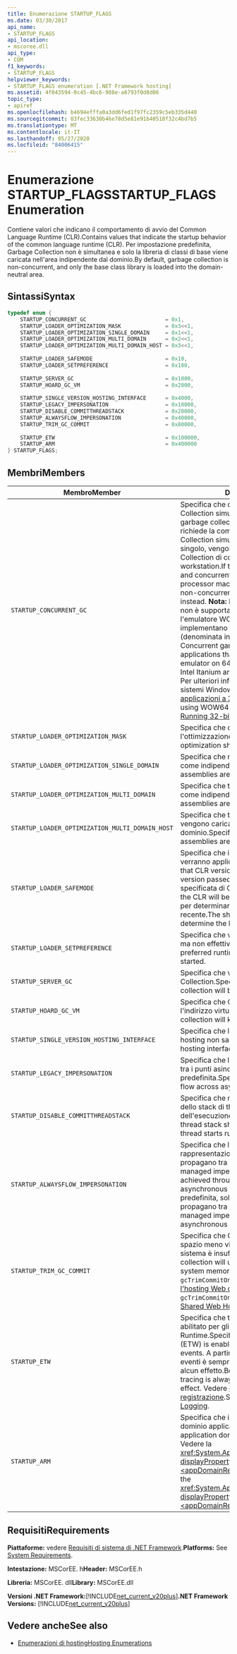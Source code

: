 ```yaml
---
title: Enumerazione STARTUP_FLAGS
ms.date: 03/30/2017
api_name:
- STARTUP_FLAGS
api_location:
- mscoree.dll
api_type:
- COM
f1_keywords:
- STARTUP_FLAGS
helpviewer_keywords:
- STARTUP_FLAGS enumeration [.NET Framework hosting]
ms.assetid: 4f043594-0c45-4bc6-988e-a6793f0d8d06
topic_type:
- apiref
ms.openlocfilehash: b4694efffa0a3dd6fed1f97fc2359c5eb335d440
ms.sourcegitcommit: 03fec33630b46e78d5e81e91b40518f32c4bd7b5
ms.translationtype: MT
ms.contentlocale: it-IT
ms.lasthandoff: 05/27/2020
ms.locfileid: "84006415"
---
```

# <a name="startup_flags-enumeration"></a><span data-ttu-id="57df3-102">Enumerazione STARTUP_FLAGS</span><span class="sxs-lookup"><span data-stu-id="57df3-102">STARTUP_FLAGS Enumeration</span></span>
<span data-ttu-id="57df3-103">Contiene valori che indicano il comportamento di avvio del Common Language Runtime (CLR).</span><span class="sxs-lookup"><span data-stu-id="57df3-103">Contains values that indicate the startup behavior of the common language runtime (CLR).</span></span> <span data-ttu-id="57df3-104">Per impostazione predefinita, Garbage Collection non è simultanea e solo la libreria di classi di base viene caricata nell'area indipendente dal dominio.</span><span class="sxs-lookup"><span data-stu-id="57df3-104">By default, garbage collection is non-concurrent, and only the base class library is loaded into the domain-neutral area.</span></span>  
  
## <a name="syntax"></a><span data-ttu-id="57df3-105">Sintassi</span><span class="sxs-lookup"><span data-stu-id="57df3-105">Syntax</span></span>  
  
```cpp  
typedef enum {  
    STARTUP_CONCURRENT_GC                         = 0x1,  
    STARTUP_LOADER_OPTIMIZATION_MASK              = 0x3<<1,  
    STARTUP_LOADER_OPTIMIZATION_SINGLE_DOMAIN     = 0x1<<1,  
    STARTUP_LOADER_OPTIMIZATION_MULTI_DOMAIN      = 0x2<<1,  
    STARTUP_LOADER_OPTIMIZATION_MULTI_DOMAIN_HOST = 0x3<<1,  
  
    STARTUP_LOADER_SAFEMODE                       = 0x10,  
    STARTUP_LOADER_SETPREFERENCE                  = 0x100,  
  
    STARTUP_SERVER_GC                             = 0x1000,  
    STARTUP_HOARD_GC_VM                           = 0x2000,  
  
    STARTUP_SINGLE_VERSION_HOSTING_INTERFACE      = 0x4000,  
    STARTUP_LEGACY_IMPERSONATION                  = 0x10000,  
    STARTUP_DISABLE_COMMITTHREADSTACK             = 0x20000,  
    STARTUP_ALWAYSFLOW_IMPERSONATION              = 0x40000,  
    STARTUP_TRIM_GC_COMMIT                        = 0x80000,  
  
    STARTUP_ETW                                   = 0x100000,  
    STARTUP_ARM                                   = 0x400000  
} STARTUP_FLAGS;  
```  
  
## <a name="members"></a><span data-ttu-id="57df3-106">Membri</span><span class="sxs-lookup"><span data-stu-id="57df3-106">Members</span></span>  
  
|<span data-ttu-id="57df3-107">Membro</span><span class="sxs-lookup"><span data-stu-id="57df3-107">Member</span></span>|<span data-ttu-id="57df3-108">Descrizione</span><span class="sxs-lookup"><span data-stu-id="57df3-108">Description</span></span>|  
|------------|-----------------|  
|`STARTUP_CONCURRENT_GC`|<span data-ttu-id="57df3-109">Specifica che deve essere utilizzata la Garbage Collection simultanea.</span><span class="sxs-lookup"><span data-stu-id="57df3-109">Specifies that concurrent garbage collection should be used.</span></span> <span data-ttu-id="57df3-110">Se il chiamante richiede la compilazione del server e la Garbage Collection simultanea in un computer a processore singolo, vengono eseguite invece le Garbage Collection di compilazione e non simultanee della workstation.</span><span class="sxs-lookup"><span data-stu-id="57df3-110">If the caller asks for the server build and concurrent garbage collection on a single-processor machine, the workstation build and non-concurrent garbage collection are run instead.</span></span> <span data-ttu-id="57df3-111">**Nota:**  La Garbage Collection simultanea non è supportata nelle applicazioni che eseguono l'emulatore WOW64 x86 nei sistemi a 64 bit che implementano l'architettura Intel Itanium (denominata in precedenza IA-64).</span><span class="sxs-lookup"><span data-stu-id="57df3-111">**Note:**  Concurrent garbage collection is not supported in applications that are running the WOW64 x86 emulator on 64-bit systems that implement the Intel Itanium architecture (formerly called IA-64).</span></span> <span data-ttu-id="57df3-112">Per ulteriori informazioni sull'utilizzo di WOW64 in sistemi Windows a 64 bit, vedere [esecuzione di applicazioni a 32 bit](/windows/desktop/WinProg64/running-32-bit-applications).</span><span class="sxs-lookup"><span data-stu-id="57df3-112">For more information about using WOW64 on 64-bit Windows systems, see [Running 32-bit Applications](/windows/desktop/WinProg64/running-32-bit-applications).</span></span>|  
|`STARTUP_LOADER_OPTIMIZATION_MASK`|<span data-ttu-id="57df3-113">Specifica che deve essere eseguita l'ottimizzazione del caricatore.</span><span class="sxs-lookup"><span data-stu-id="57df3-113">Specifies that loader optimization shall occur.</span></span>|  
|`STARTUP_LOADER_OPTIMIZATION_SINGLE_DOMAIN`|<span data-ttu-id="57df3-114">Specifica che nessun assembly viene caricato come indipendente dal dominio.</span><span class="sxs-lookup"><span data-stu-id="57df3-114">Specifies that no assemblies are loaded as domain-neutral.</span></span>|  
|`STARTUP_LOADER_OPTIMIZATION_MULTI_DOMAIN`|<span data-ttu-id="57df3-115">Specifica che tutti gli assembly vengono caricati come indipendenti dal dominio.</span><span class="sxs-lookup"><span data-stu-id="57df3-115">Specifies that all assemblies are loaded as domain-neutral.</span></span>|  
|`STARTUP_LOADER_OPTIMIZATION_MULTI_DOMAIN_HOST`|<span data-ttu-id="57df3-116">Specifica che tutti gli assembly con nome sicuro vengono caricati come indipendenti dal dominio.</span><span class="sxs-lookup"><span data-stu-id="57df3-116">Specifies that all strong-named assemblies are loaded as domain-neutral.</span></span>|  
|`STARTUP_LOADER_SAFEMODE`|<span data-ttu-id="57df3-117">Specifica che i criteri della versione CLR non verranno applicati alla versione passata.</span><span class="sxs-lookup"><span data-stu-id="57df3-117">Specifies that CLR version policy will not be applied to the version passed in.</span></span> <span data-ttu-id="57df3-118">Verrà caricata la versione esatta specificata di CLR.</span><span class="sxs-lookup"><span data-stu-id="57df3-118">The exact version specified of the CLR will be loaded.</span></span> <span data-ttu-id="57df3-119">Lo shim non valuta i criteri per determinare la versione compatibile più recente.</span><span class="sxs-lookup"><span data-stu-id="57df3-119">The shim does not evaluate policy to determine the latest compatible version.</span></span>|  
|`STARTUP_LOADER_SETPREFERENCE`|<span data-ttu-id="57df3-120">Specifica che verrà impostato il runtime preferito, ma non effettivamente avviato.</span><span class="sxs-lookup"><span data-stu-id="57df3-120">Specifies that the preferred runtime will be set, but not actually started.</span></span>|  
|`STARTUP_SERVER_GC`|<span data-ttu-id="57df3-121">Specifica che verrà utilizzato il server Garbage Collection.</span><span class="sxs-lookup"><span data-stu-id="57df3-121">Specifies that the server garbage collection will be used.</span></span>|  
|`STARTUP_HOARD_GC_VM`|<span data-ttu-id="57df3-122">Specifica che Garbage Collection manterrà l'indirizzo virtuale usato.</span><span class="sxs-lookup"><span data-stu-id="57df3-122">Specifies that garbage collection will keep the virtual address used.</span></span>|  
|`STARTUP_SINGLE_VERSION_HOSTING_INTERFACE`|<span data-ttu-id="57df3-123">Specifica che la combinazione di un'interfaccia di hosting non sarà consentita.</span><span class="sxs-lookup"><span data-stu-id="57df3-123">Specifies that mixing a hosting interface will not be allowed.</span></span>|  
|`STARTUP_LEGACY_IMPERSONATION`|<span data-ttu-id="57df3-124">Specifica che la rappresentazione non deve fluire tra i punti asincroni per impostazione predefinita.</span><span class="sxs-lookup"><span data-stu-id="57df3-124">Specifies that impersonation should not flow across asynchronous points by default.</span></span>|  
|`STARTUP_DISABLE_COMMITTHREADSTACK`|<span data-ttu-id="57df3-125">Specifica che non deve essere eseguito il commit dello stack di thread completo all'avvio dell'esecuzione del thread.</span><span class="sxs-lookup"><span data-stu-id="57df3-125">Specifies that the full thread stack should not be committed when the thread starts running.</span></span>|  
|`STARTUP_ALWAYSFLOW_IMPERSONATION`|<span data-ttu-id="57df3-126">Specifica che le rappresentazioni gestite e le rappresentazioni realizzate tramite platform invoke propagano tra punti asincroni.</span><span class="sxs-lookup"><span data-stu-id="57df3-126">Specifies that managed impersonations and impersonations achieved through platform invoke will flow across asynchronous points.</span></span> <span data-ttu-id="57df3-127">Per impostazione predefinita, solo le rappresentazioni gestite si propagano tra punti asincroni.</span><span class="sxs-lookup"><span data-stu-id="57df3-127">By default, only managed impersonations will flow across asynchronous points.</span></span>|  
|`STARTUP_TRIM_GC_COMMIT`|<span data-ttu-id="57df3-128">Specifica che Garbage Collection utilizzerà uno spazio meno vincolato quando la memoria di sistema è insufficiente.</span><span class="sxs-lookup"><span data-stu-id="57df3-128">Specifies that garbage collection will use less committed space when system memory is low.</span></span> <span data-ttu-id="57df3-129">Vedere `gcTrimCommitOnLowMemory` in [ottimizzazione per l'hosting Web condiviso](../../../standard/garbage-collection/optimization-for-shared-web-hosting.md).</span><span class="sxs-lookup"><span data-stu-id="57df3-129">See `gcTrimCommitOnLowMemory` in [Optimization for Shared Web Hosting](../../../standard/garbage-collection/optimization-for-shared-web-hosting.md).</span></span>|  
|`STARTUP_ETW`|<span data-ttu-id="57df3-130">Specifica che traccia eventi per Windows (ETW) è abilitato per gli eventi Common Language Runtime.</span><span class="sxs-lookup"><span data-stu-id="57df3-130">Specifies that event tracing for Windows (ETW) is enabled for common language runtime events.</span></span> <span data-ttu-id="57df3-131">A partire da Windows Vista, la traccia eventi è sempre abilitata, quindi questo flag non ha alcun effetto.</span><span class="sxs-lookup"><span data-stu-id="57df3-131">Beginning with Windows Vista, event tracing is always enabled, so this flag has no effect.</span></span> <span data-ttu-id="57df3-132">Vedere [controllo .NET Framework registrazione](../../performance/controlling-logging.md).</span><span class="sxs-lookup"><span data-stu-id="57df3-132">See [Controlling .NET Framework Logging](../../performance/controlling-logging.md).</span></span>|  
|`STARTUP_ARM`|<span data-ttu-id="57df3-133">Specifica che il monitoraggio delle risorse del dominio applicazione è abilitato.</span><span class="sxs-lookup"><span data-stu-id="57df3-133">Specifies that application domain resource monitoring is enabled.</span></span> <span data-ttu-id="57df3-134">Vedere la <xref:System.AppDomain.MonitoringIsEnabled%2A?displayProperty=nameWithType> proprietà e l' [ \<appDomainResourceMonitoring> elemento](../../configure-apps/file-schema/runtime/appdomainresourcemonitoring-element.md).</span><span class="sxs-lookup"><span data-stu-id="57df3-134">See the <xref:System.AppDomain.MonitoringIsEnabled%2A?displayProperty=nameWithType> property and [\<appDomainResourceMonitoring> Element](../../configure-apps/file-schema/runtime/appdomainresourcemonitoring-element.md).</span></span>|  
  
## <a name="requirements"></a><span data-ttu-id="57df3-135">Requisiti</span><span class="sxs-lookup"><span data-stu-id="57df3-135">Requirements</span></span>  
 <span data-ttu-id="57df3-136">**Piattaforme:** vedere [Requisiti di sistema di .NET Framework](../../get-started/system-requirements.md).</span><span class="sxs-lookup"><span data-stu-id="57df3-136">**Platforms:** See [System Requirements](../../get-started/system-requirements.md).</span></span>  
  
 <span data-ttu-id="57df3-137">**Intestazione:** MSCorEE. h</span><span class="sxs-lookup"><span data-stu-id="57df3-137">**Header:** MSCorEE.h</span></span>  
  
 <span data-ttu-id="57df3-138">**Libreria:** MSCorEE. dll</span><span class="sxs-lookup"><span data-stu-id="57df3-138">**Library:** MSCorEE.dll</span></span>  
  
 <span data-ttu-id="57df3-139">**Versioni .NET Framework:**[!INCLUDE[net_current_v20plus](../../../../includes/net-current-v20plus-md.md)]</span><span class="sxs-lookup"><span data-stu-id="57df3-139">**.NET Framework Versions:** [!INCLUDE[net_current_v20plus](../../../../includes/net-current-v20plus-md.md)]</span></span>  
  
## <a name="see-also"></a><span data-ttu-id="57df3-140">Vedere anche</span><span class="sxs-lookup"><span data-stu-id="57df3-140">See also</span></span>

- [<span data-ttu-id="57df3-141">Enumerazioni di hosting</span><span class="sxs-lookup"><span data-stu-id="57df3-141">Hosting Enumerations</span></span>](hosting-enumerations.md)
